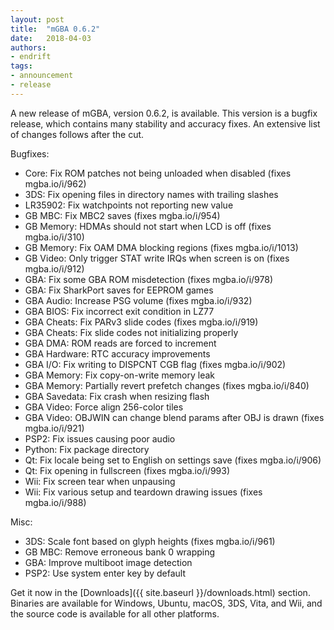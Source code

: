 ```yaml
---
layout: post
title:  "mGBA 0.6.2"
date:   2018-04-03
authors:
- endrift
tags:
- announcement
- release
---
```

A new release of mGBA, version 0.6.2, is available. This version is a bugfix release, which contains many stability and accuracy fixes. An extensive list of changes follows after the cut.<!--more-->

Bugfixes:

 - Core: Fix ROM patches not being unloaded when disabled (fixes mgba.io/i/962)
 - 3DS: Fix opening files in directory names with trailing slashes
 - LR35902: Fix watchpoints not reporting new value
 - GB MBC: Fix MBC2 saves (fixes mgba.io/i/954)
 - GB Memory: HDMAs should not start when LCD is off (fixes mgba.io/i/310)
 - GB Memory: Fix OAM DMA blocking regions (fixes mgba.io/i/1013)
 - GB Video: Only trigger STAT write IRQs when screen is on (fixes mgba.io/i/912)
 - GBA: Fix some GBA ROM misdetection (fixes mgba.io/i/978)
 - GBA: Fix SharkPort saves for EEPROM games
 - GBA Audio: Increase PSG volume (fixes mgba.io/i/932)
 - GBA BIOS: Fix incorrect exit condition in LZ77
 - GBA Cheats: Fix PARv3 slide codes (fixes mgba.io/i/919)
 - GBA Cheats: Fix slide codes not initializing properly
 - GBA DMA: ROM reads are forced to increment
 - GBA Hardware: RTC accuracy improvements
 - GBA I/O: Fix writing to DISPCNT CGB flag (fixes mgba.io/i/902)
 - GBA Memory: Fix copy-on-write memory leak
 - GBA Memory: Partially revert prefetch changes (fixes mgba.io/i/840)
 - GBA Savedata: Fix crash when resizing flash
 - GBA Video: Force align 256-color tiles
 - GBA Video: OBJWIN can change blend params after OBJ is drawn (fixes mgba.io/i/921)
 - PSP2: Fix issues causing poor audio
 - Python: Fix package directory
 - Qt: Fix locale being set to English on settings save (fixes mgba.io/i/906)
 - Qt: Fix opening in fullscreen (fixes mgba.io/i/993)
 - Wii: Fix screen tear when unpausing
 - Wii: Fix various setup and teardown drawing issues (fixes mgba.io/i/988)

Misc:

 - 3DS: Scale font based on glyph heights (fixes mgba.io/i/961)
 - GB MBC: Remove erroneous bank 0 wrapping
 - GBA: Improve multiboot image detection
 - PSP2: Use system enter key by default

Get it now in the [Downloads]({{ site.baseurl }}/downloads.html) section. Binaries are available for Windows, Ubuntu, macOS, 3DS, Vita, and Wii, and the source code is available for all other platforms.
